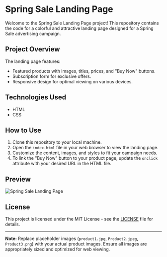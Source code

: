 # Spring Sale Landing Page

Welcome to the Spring Sale Landing Page project! This repository contains the code for a colorful and attractive landing page designed for a Spring Sale advertising campaign.

## Project Overview

The landing page features:

- Featured products with images, titles, prices, and "Buy Now" buttons.
- Subscription form for exclusive offers.
- Responsive design for optimal viewing on various devices.

## Technologies Used

- HTML
- CSS

## How to Use

1. Clone this repository to your local machine.
2. Open the `index.html` file in your web browser to view the landing page.
3. Customize the content, images, and styles to fit your campaign needs.
4. To link the "Buy Now" button to your product page, update the `onclick` attribute with your desired URL in the HTML file.

## Preview

![Spring Sale Landing Page](preview.png)

## License

This project is licensed under the MIT License - see the [LICENSE](LICENSE) file for details.

---

**Note:** Replace placeholder images (`product1.jpg`, `Product2.jpeg`, `Product3.png`) with your actual product images. Ensure all images are appropriately sized and optimized for web viewing.
